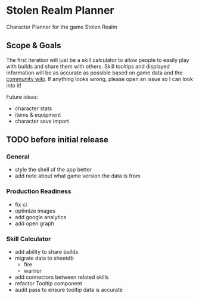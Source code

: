 # Stolen Realm Planner

Character Planner for the game Stolen Realm

## Scope & Goals

The first iteration will just be a skill calculator to allow people to easily play with builds and share them with others. Skill tooltips and displayed information will be as accurate as possible based on game data and the [community wiki](https://stolen-realm.fandom.com/wiki/Stolen_Realm_Wiki). If anything looks wrong, please open an issue so I can look into it!

Future ideas:

-   character stats
-   items & equipment
-   character save import

## TODO before initial release

### General

-   style the shell of the app better
-   add note about what game version the data is from

### Production Readiness

-   fix ci
-   optimize images
-   add google analytics
-   add open graph

### Skill Calculator

-   add ability to share builds
-   migrate data to sheetdb
    -   fire
    -   warrior
-   add connectors between related skills
-   refactor Tooltip component
-   audit pass to ensure tooltip data is accurate
